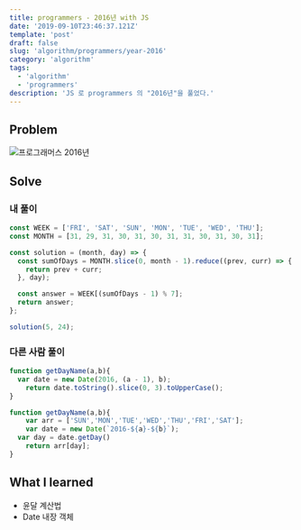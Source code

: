 ```yaml
---
title: programmers - 2016년 with JS
date: '2019-09-10T23:46:37.121Z'
template: 'post'
draft: false
slug: 'algorithm/programmers/year-2016'
category: 'algorithm'
tags:
  - 'algorithm'
  - 'programmers'
description: 'JS 로 programmers 의 "2016년"을 풀었다.'
---
```


## Problem

![프로그래머스 2016년](https://user-images.githubusercontent.com/35516239/64599499-6fa3d680-d3f4-11e9-93eb-cb10575520c6.png)

## Solve

### 내 풀이 

```js
const WEEK = ['FRI', 'SAT', 'SUN', 'MON', 'TUE', 'WED', 'THU'];
const MONTH = [31, 29, 31, 30, 31, 30, 31, 31, 30, 31, 30, 31];

const solution = (month, day) => {
  const sumOfDays = MONTH.slice(0, month - 1).reduce((prev, curr) => {
    return prev + curr;
  }, day);

  const answer = WEEK[(sumOfDays - 1) % 7];
  return answer;
};

solution(5, 24);

```

### 다른 사람 풀이 

```js
function getDayName(a,b){
  var date = new Date(2016, (a - 1), b);
    return date.toString().slice(0, 3).toUpperCase();
}

function getDayName(a,b){
    var arr = ['SUN','MON','TUE','WED','THU','FRI','SAT'];
    var date = new Date(`2016-${a}-${b}`);
  var day = date.getDay()
    return arr[day];
}
```

## What I learned

- 윤달 계산법 
- Date 내장 객체

